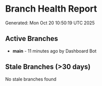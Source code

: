 # Branch Health Report
Generated: Mon Oct 20 10:50:19 UTC 2025

## Active Branches
- **main** - 11 minutes ago by Dashboard Bot

## Stale Branches (>30 days)
No stale branches found
